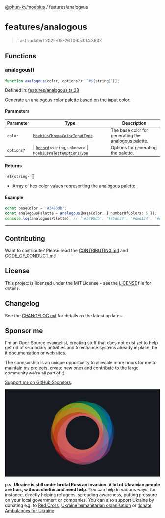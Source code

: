 [@phun-ky/moebius](../README.md) / features/analogous

# features/analogous

> Last updated 2025-05-26T06:50:14.360Z

##

## Functions

### analogous()

```ts
function analogous(color, options?): `#${string}`[];
```

Defined in: [features/analogous.ts:28](https://github.com/phun-ky/moebius/blob/main/src/features/analogous.ts#L28)

Generate an analogous color palette based on the input color.

#### Parameters

| Parameter  | Type                                                                                                                                                                                        | Description                                          |
| ---------- | ------------------------------------------------------------------------------------------------------------------------------------------------------------------------------------------- | ---------------------------------------------------- |
| `color`    | [`MoebiusChromaColorInputType`](../types.md#moebiuschromacolorinputtype)                                                                                                                    | The base color for generating the analogous palette. |
| `options?` | \| [`Record`](https://www.typescriptlang.org/docs/handbook/utility-types.html#recordkeys-type)<`string`, `unknown`> \| [`MoebiusPaletteOptionsType`](../types.md#moebiuspaletteoptionstype) | Options for generating the palette.                  |

#### Returns

`` `#${string}` ``\[]

- Array of hex color values representing the analogous palette.

#### Example

```ts
const baseColor = '#3498db';
const analogousPalette = analogous(baseColor, { numberOfColors: 5 });
console.log(analogousPalette); // ['#3498db', '#75db34', '#dbd134', '#db7434', '#db3474']
```

---

## Contributing

Want to contribute? Please read the [CONTRIBUTING.md](https://github.com/phun-ky/moebius/blob/main/CONTRIBUTING.md) and [CODE_OF_CONDUCT.md](https://github.com/phun-ky/moebius/blob/main/CODE_OF_CONDUCT.md)

## License

This project is licensed under the MIT License - see the [LICENSE](https://github.com/phun-ky/moebius/blob/main/LICENSE) file for details.

## Changelog

See the [CHANGELOG.md](https://github.com/phun-ky/moebius/blob/main/CHANGELOG.md) for details on the latest updates.

## Sponsor me

I'm an Open Source evangelist, creating stuff that does not exist yet to help get rid of secondary activities and to enhance systems already in place, be it documentation or web sites.

The sponsorship is an unique opportunity to alleviate more hours for me to maintain my projects, create new ones and contribute to the large community we're all part of :)

[Support me on GitHub Sponsors](https://github.com/sponsors/phun-ky).

![logo](https://github.com/phun-ky/moebius/blob/main/public/images/logo/logo-ring.png?raw=true)

p.s. **Ukraine is still under brutal Russian invasion. A lot of Ukrainian people are hurt, without shelter and need help**. You can help in various ways, for instance, directly helping refugees, spreading awareness, putting pressure on your local government or companies. You can also support Ukraine by donating e.g. to [Red Cross](https://www.icrc.org/en/donate/ukraine), [Ukraine humanitarian organisation](https://savelife.in.ua/en/donate-en/#donate-army-card-weekly) or [donate Ambulances for Ukraine](https://www.gofundme.com/f/help-to-save-the-lives-of-civilians-in-a-war-zone).
